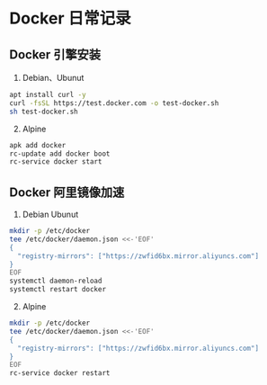# Docker 日常记录

## Docker 引擎安装

1. Debian、Ubunut

```sh
apt install curl -y
curl -fsSL https://test.docker.com -o test-docker.sh
sh test-docker.sh
```

2. Alpine

```sh
apk add docker
rc-update add docker boot
rc-service docker start
```

## Docker 阿里镜像加速

1. Debian Ubunut

```sh
mkdir -p /etc/docker
tee /etc/docker/daemon.json <<-'EOF'
{
  "registry-mirrors": ["https://zwfid6bx.mirror.aliyuncs.com"]
}
EOF
systemctl daemon-reload
systemctl restart docker
```

2. Alpine

```sh
mkdir -p /etc/docker
tee /etc/docker/daemon.json <<-'EOF'
{
  "registry-mirrors": ["https://zwfid6bx.mirror.aliyuncs.com"]
}
EOF
rc-service docker restart
```
